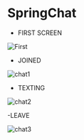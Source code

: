 # SpringChat


- FIRST SCREEN

![First](https://user-images.githubusercontent.com/63505261/111321003-96da0480-8678-11eb-8985-f635dc686a11.png)


- JOINED

![chat1](https://user-images.githubusercontent.com/63505261/111321179-bf61fe80-8678-11eb-953c-08df0ef46c54.png)


- TEXTING

![chat2](https://user-images.githubusercontent.com/63505261/111321191-c1c45880-8678-11eb-8821-2fef65f29ea3.png)


-LEAVE

![chat3](https://user-images.githubusercontent.com/63505261/111321201-c38e1c00-8678-11eb-8e51-cd27332d2bc1.png)
